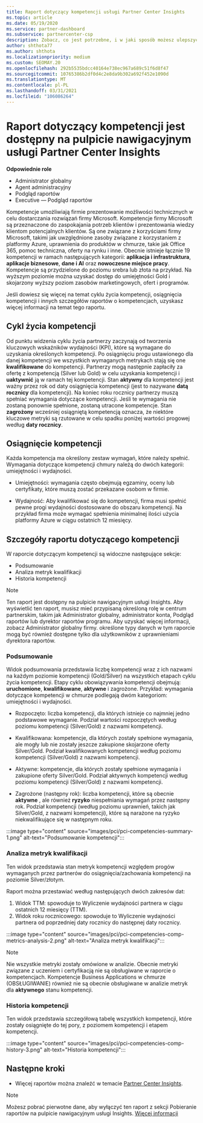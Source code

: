 ```yaml
---
title: Raport dotyczący kompetencji usługi Partner Center Insights
ms.topic: article
ms.date: 05/19/2020
ms.service: partner-dashboard
ms.subservice: partnercenter-csp
description: Zobacz, co jest potrzebne, i w jaki sposób możesz ulepszyć uprawnienia firmy Microsoft, poziomy uprawnień i oferty ułatwiające dostarczanie rozwiązań firmy Microsoft.
author: shthota77
ms.author: shthota
ms.localizationpriority: medium
ms.custom: SEOMAY.20
ms.openlocfilehash: 292b5535bdcc40164e738ec967a689c51f6d8f47
ms.sourcegitcommit: 10765386b2df0d4c2e8da9b302a692f452e1090d
ms.translationtype: MT
ms.contentlocale: pl-PL
ms.lasthandoff: 03/31/2021
ms.locfileid: "106086264"
---
```

# <a name="competencies-report-available-from-the-partner-center-insights-dashboard"></a>Raport dotyczący kompetencji jest dostępny na pulpicie nawigacyjnym usługi Partner Center Insights

**Odpowiednie role**

- Administrator globalny
- Agent administracyjny
- Podgląd raportów
- Executive — Podgląd raportów

Kompetencje umożliwiają firmie prezentowanie możliwości technicznych w celu dostarczania rozwiązań firmy Microsoft. Kompetencje firmy Microsoft są przeznaczone do zaspokajania potrzeb klientów i prezentowania wiedzy klientom potencjalnych klientów. Są one związane z korzyściami firmy Microsoft, takimi jak uwzględnione zasoby związane z korzystaniem z platformy Azure, uprawnienia do produktów w chmurze, takie jak Office 365, pomoc techniczna, oferty na rynku i inne. Obecnie istnieje łącznie 19 kompetencji w ramach następujących kategorii: **aplikacja i infrastruktura**, **aplikacje biznesowe**, **dane i AI** oraz **nowoczesne miejsce pracy**. Kompetencje są przydzielone do poziomu srebra lub złota na przykład. Na wyższym poziomie można uzyskać dostęp do umiejętności Gold i skojarzony wyższy poziom zasobów marketingowych, ofert i programów.  

Jeśli dowiesz się więcej na temat cyklu życia kompetencji, osiągnięcia kompetencji i innych szczegółów raportów o kompetencjach, uzyskasz więcej informacji na temat tego raportu.

## <a name="competency-life-cycle"></a>Cykl życia kompetencji

Od punktu widzenia cyklu życia partnerzy zaczynają od tworzenia kluczowych wskaźników wydajności (KPI), które są wymagane do uzyskania określonych kompetencji. Po osiągnięciu progu ustawionego dla danej kompetencji we wszystkich wymaganych metrykach stają się one **kwalifikowane** do kompetencji. Partnerzy mogą następnie zapłaciły za ofertę z kompetencją (Silver lub Gold) w celu uzyskania kompetencji i **uaktywnić** ją w ramach tej kompetencji. Stan **aktywny** dla kompetencji jest ważny przez rok od daty osiągnięcia kompetencji (jest to nazywane **datą rocznicy** dla kompetencji). Na koniec roku rocznicy partnerzy muszą spełniać wymagania dotyczące kompetencji. Jeśli te wymagania nie zostaną ponownie spełnione, zostaną utracone kompetencje. Stan **zagrożony** wcześniej osiągniętą kompetencją oznacza, że niektóre kluczowe metryki są rzutowane w celu spadku poniżej wartości progowej według **daty rocznicy**.

## <a name="competency-attainment"></a>Osiągnięcie kompetencji

Każda kompetencja ma określony zestaw wymagań, które należy spełnić. Wymagania dotyczące kompetencji chmury należą do dwóch kategorii: umiejętności i wydajności.

- Umiejętności: wymagania często obejmują egzaminy, oceny lub certyfikaty, które muszą zostać przekazane osobom w firmie.

- Wydajność: Aby kwalifikować się do kompetencji, firma musi spełnić pewne progi wydajności dostosowane do obszaru kompetencji. Na przykład firma może wymagać spełnienia minimalnej ilości użycia platformy Azure w ciągu ostatnich 12 miesięcy.

## <a name="competencies-report-details"></a>Szczegóły raportu dotyczącego kompetencji

W raporcie dotyczącym kompetencji są widoczne następujące sekcje:

- Podsumowanie
- Analiza metryk kwalifikacji
- Historia kompetencji

 > [!NOTE]
 > Ten raport jest dostępny na pulpicie nawigacyjnym usługi Insights. Aby wyświetlić ten raport, musisz mieć przypisaną określoną rolę w centrum partnerskim, takim jak Administrator globalny, administrator konta, Podgląd raportów lub dyrektor raportów programu. Aby uzyskać więcej informacji, zobacz Administrator globalny firmy. określone typy danych w tym raporcie mogą być również dostępne tylko dla użytkowników z uprawnieniami dyrektora raportów.

### <a name="summary"></a>Podsumowanie

Widok podsumowania przedstawia liczbę kompetencji wraz z ich nazwami na każdym poziomie kompetencji (Gold/Silver) na wszystkich etapach cyklu życia kompetencji. Etapy cyklu obowiązywania kompetencji obejmują: **uruchomione**, **kwalifikowane**, **aktywne** i zagrożone.  Przykład: wymagania dotyczące kompetencji w chmurze podlegają dwóm kategoriom: umiejętności i wydajności.

- Rozpoczęto: liczba kompetencji, dla których istnieje co najmniej jedno podstawowe wymaganie.
Podział wartości rozpoczętych według poziomu kompetencji (Silver/Gold) z nazwami kompetencji.

- Kwalifikowana: kompetencje, dla których zostały spełnione wymagania, ale mogły lub nie zostały jeszcze zakupione skojarzone oferty Silver/Gold. Podział kwalifikowanych kompetencji według poziomu kompetencji (Silver/Gold) z nazwami kompetencji.

- Aktywne: kompetencje, dla których zostały spełnione wymagania i zakupione oferty Silver/Gold. Podział aktywnych kompetencji według poziomu kompetencji (Silver/Gold) z nazwami kompetencji.

- Zagrożone (następny rok): liczba kompetencji, które są obecnie **aktywne** , ale również **ryzyko** niespełniania wymagań przez następny rok.
Podział kompetencji (według poziomu uprawnień, takich jak Silver/Gold, z nazwami kompetencji), które są narażone na ryzyko niekwalifikujące się w następnym roku.

:::image type="content" source="images/pci/pci-competencies-summary-1.png" alt-text="Podsumowanie kompetencji":::

### <a name="competency-metric-analysis"></a>Analiza metryk kwalifikacji

Ten widok przedstawia stan metryk kompetencji względem progów wymaganych przez partnerów do osiągnięcia/zachowania kompetencji na poziomie Silver/złotym. 

Raport można przestawiać według następujących dwóch zakresów dat:

1. Widok TTM: spowoduje to Wyliczenie wydajności partnera w ciągu ostatnich 12 miesięcy (TTM).
2. Widok roku rocznicowego: spowoduje to Wyliczenie wydajności partnera od poprzedniej daty rocznicy do następnej daty rocznicy.

:::image type="content" source="images/pci/pci-competencies-comp-metrics-analysis-2.png" alt-text="Analiza metryk kwalifikacji":::

> [!NOTE]
 > Nie wszystkie metryki zostały omówione w analizie. Obecnie metryki związane z uczeniem i certyfikacją nie są obsługiwane w raporcie o kompetencjach. Kompetencje Business Applications w chmurze (OBSŁUGIWANIE) również nie są obecnie obsługiwane w analizie metryk dla **aktywnego** stanu kompetencji.

### <a name="competency-history"></a>Historia kompetencji

Ten widok przedstawia szczegółową tabelę wszystkich kompetencji, które zostały osiągnięte do tej pory, z poziomem kompetencji i etapem kompetencji.

:::image type="content" source="images/pci/pci-competencies-comp-history-3.png" alt-text="Historia kompetencji":::

## <a name="next-steps"></a>Następne kroki

- Więcej raportów można znaleźć w temacie [Partner Center Insights](partner-center-insights.md).

>[!NOTE] 
> Możesz pobrać pierwotne dane, aby wyłączyć ten raport z sekcji Pobieranie raportów na pulpicie nawigacyjnym usługi Insights. [Więcej informacji](pci-download-reports.md) 
